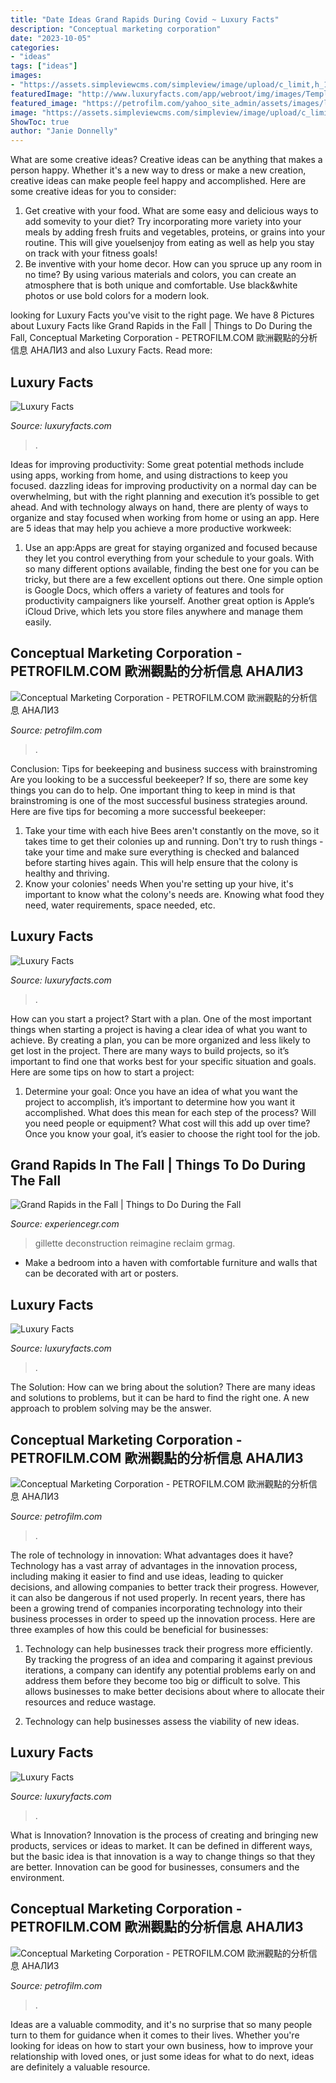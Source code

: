 ```yaml
---
title: "Date Ideas Grand Rapids During Covid ~ Luxury Facts"
description: "Conceptual marketing corporation"
date: "2023-10-05"
categories:
- "ideas"
tags: ["ideas"]
images:
- "https://assets.simpleviewcms.com/simpleview/image/upload/c_limit,h_1200,q_75,w_1200/v1/clients/grandrapids/042_3_8835_jpeg_e613df65-21e6-48a9-ac79-2bede578fd66.jpg"
featuredImage: "http://www.luxuryfacts.com/app/webroot/img/images/Temple-St-Clair-garnet-ring.jpg"
featured_image: "https://petrofilm.com/yahoo_site_admin/assets/images/lajes_field_2.104144325_std.jpg"
image: "https://assets.simpleviewcms.com/simpleview/image/upload/c_limit,h_1200,q_75,w_1200/v1/clients/grandrapids/042_3_8835_jpeg_e613df65-21e6-48a9-ac79-2bede578fd66.jpg"
ShowToc: true
author: "Janie Donnelly"
---
```



What are some creative ideas?
Creative ideas can be anything that makes a person happy. Whether it's a new way to dress or make a new creation, creative ideas can make people feel happy and accomplished. Here are some creative ideas for you to consider: 
1. Get creative with your food. What are some easy and delicious ways to add somevity to your diet? Try incorporating more variety into your meals by adding fresh fruits and vegetables, proteins, or grains into your routine. This will give youelsenjoy from eating as well as help you stay on track with your fitness goals! 
2. Be inventive with your home decor. How can you spruce up any room in no time? By using various materials and colors, you can create an atmosphere that is both unique and comfortable. Use black&white photos or use bold colors for a modern look.

	

		
looking for Luxury Facts you've visit to the right page. We have 8 Pictures about Luxury Facts like Grand Rapids in the Fall | Things to Do During the Fall, Conceptual Marketing Corporation - PETROFILM.COM ﻿歐洲觀點的分析信息 АНАЛИЗ and also Luxury Facts. Read more:
		
    
## Luxury Facts

<img loading=lazy src="http://www.luxuryfacts.com/app/webroot/img/images/Temple-St-Clair-garnet-ring.jpg" onerror="this.onerror=null;this.src='https://tse3.mm.bing.net/th?id=OIP.cN-QsVjTKBe2NU3ai4IZ4QHaHr&amp;pid=15.1';" alt="Luxury Facts">

_Source: luxuryfacts.com_

>. 

	

Ideas for improving productivity: Some great potential methods include using apps, working from home, and using distractions to keep you focused.
dazzling ideas for improving productivity on a normal day can be overwhelming, but with the right planning and execution it’s possible to get ahead. And with technology always on hand, there are plenty of ways to organize and stay focused when working from home or using an app. Here are 5 ideas that may help you achieve a more productive workweek:
1. Use an app:Apps are great for staying organized and focused because they let you control everything from your schedule to your goals. With so many different options available, finding the best one for you can be tricky, but there are a few excellent options out there. One simple option is Google Docs, which offers a variety of features and tools for productivity campaigners like yourself. Another great option is Apple’s iCloud Drive, which lets you store files anywhere and manage them easily.

    
## Conceptual Marketing Corporation - PETROFILM.COM ﻿歐洲觀點的分析信息 АНАЛИЗ

<img loading=lazy src="https://petrofilm.com/yahoo_site_admin/assets/images/fb2a060asmall_001_norway_51st_state_of_usa.5813612_std.jpg" onerror="this.onerror=null;this.src='https://tse1.mm.bing.net/th?id=OIP.aTBggmPKAJzQOv7vbQNc6wAAAA&amp;pid=15.1';" alt="Conceptual Marketing Corporation - PETROFILM.COM ﻿歐洲觀點的分析信息 АНАЛИЗ">

_Source: petrofilm.com_

>. 

	

Conclusion: Tips for beekeeping and business success with brainstroming
Are you looking to be a successful beekeeper? If so, there are some key things you can do to help. One important thing to keep in mind is that brainstroming is one of the most successful business strategies around. Here are five tips for becoming a more successful beekeeper:

1. Take your time with each hive
Bees aren't constantly on the move, so it takes time to get their colonies up and running. Don't try to rush things - take your time and make sure everything is checked and balanced before starting hives again. This will help ensure that the colony is healthy and thriving.
2. Know your colonies' needs
When you're setting up your hive, it's important to know what the colony's needs are. Knowing what food they need, water requirements, space needed, etc.

    
## Luxury Facts

<img loading=lazy src="http://www.luxuryfacts.com/app/webroot/img/images/Alan-Ardiff-OUt-of-this-World.jpg" onerror="this.onerror=null;this.src='https://tse4.mm.bing.net/th?id=OIP.6aAdiMhZ-i4MDGIclhCLXAHaLH&amp;pid=15.1';" alt="Luxury Facts">

_Source: luxuryfacts.com_

>. 

	

How can you start a project?
Start with a plan. One of the most important things when starting a project is having a clear idea of what you want to achieve. By creating a plan, you can be more organized and less likely to get lost in the project. There are many ways to build projects, so it’s important to find one that works best for your specific situation and goals. Here are some tips on how to start a project: 
1. Determine your goal: Once you have an idea of what you want the project to accomplish, it’s important to determine how you want it accomplished. What does this mean for each step of the process? Will you need people or equipment? What cost will this add up over time? Once you know your goal, it’s easier to choose the right tool for the job.


    
## Grand Rapids In The Fall | Things To Do During The Fall

<img loading=lazy src="https://assets.simpleviewcms.com/simpleview/image/upload/c_limit,h_1200,q_75,w_1200/v1/clients/grandrapids/042_3_8835_jpeg_e613df65-21e6-48a9-ac79-2bede578fd66.jpg" onerror="this.onerror=null;this.src='https://tse2.mm.bing.net/th?id=OIP.MfWd50RsP8q7bxD6Ow4WKwHaE8&amp;pid=15.1';" alt="Grand Rapids in the Fall | Things to Do During the Fall">

_Source: experiencegr.com_

>gillette deconstruction reimagine reclaim grmag. 

	

- Make a bedroom into a haven with comfortable furniture and walls that can be decorated with art or posters.

    
## Luxury Facts

<img loading=lazy src="http://www.luxuryfacts.com/app/webroot/files/image/Klaus-Dupont-available-at-M.jpg" onerror="this.onerror=null;this.src='https://tse1.mm.bing.net/th?id=OIP.7ML4Z7bvPR9--E1es5AjyQHaLH&amp;pid=15.1';" alt="Luxury Facts">

_Source: luxuryfacts.com_

>. 

	

The Solution: How can we bring about the solution?
There are many ideas and solutions to problems, but it can be hard to find the right one. A new approach to problem solving may be the answer.

    
## Conceptual Marketing Corporation - PETROFILM.COM ﻿歐洲觀點的分析信息 АНАЛИЗ

<img loading=lazy src="https://petrofilm.com/yahoo_site_admin/assets/images/lajes_field_2.104144325_std.jpg" onerror="this.onerror=null;this.src='https://tse4.mm.bing.net/th?id=OIP.jZ-KRC_2yYGVTiZsJUaaoAHaDB&amp;pid=15.1';" alt="Conceptual Marketing Corporation - PETROFILM.COM ﻿歐洲觀點的分析信息 АНАЛИЗ">

_Source: petrofilm.com_

>. 

	

The role of technology in innovation: What advantages does it have?
Technology has a vast array of advantages in the innovation process, including making it easier to find and use ideas, leading to quicker decisions, and allowing companies to better track their progress. However, it can also be dangerous if not used properly. In recent years, there has been a growing trend of companies incorporating technology into their business processes in order to speed up the innovation process. Here are three examples of how this could be beneficial for businesses: 
1) Technology can help businesses track their progress more efficiently. By tracking the progress of an idea and comparing it against previous iterations, a company can identify any potential problems early on and address them before they become too big or difficult to solve. This allows businesses to make better decisions about where to allocate their resources and reduce wastage. 

2) Technology can help businesses assess the viability of new ideas.

    
## Luxury Facts

<img loading=lazy src="http://www.luxuryfacts.com/app/webroot/img/images/Aman-i-Khas-India-Guava-Farm-Breakfast.jpg" onerror="this.onerror=null;this.src='https://tse3.mm.bing.net/th?id=OIP.o0snFqLl16Om4XiClvSC9wHaLH&amp;pid=15.1';" alt="Luxury Facts">

_Source: luxuryfacts.com_

>. 

	

What is Innovation?
Innovation is the process of creating and bringing new products, services or ideas to market. It can be defined in different ways, but the basic idea is that innovation is a way to change things so that they are better. Innovation can be good for businesses, consumers and the environment.

    
## Conceptual Marketing Corporation - PETROFILM.COM ﻿歐洲觀點的分析信息 АНАЛИЗ

<img loading=lazy src="https://petrofilm.com/yahoo_site_admin/assets/images/_KIRTLAND_NEW.100120001_std.jpg" onerror="this.onerror=null;this.src='https://tse2.mm.bing.net/th?id=OIP.wf4Hzb4FVpX_msuyEEQZ9gHaFX&amp;pid=15.1';" alt="Conceptual Marketing Corporation - PETROFILM.COM ﻿歐洲觀點的分析信息 АНАЛИЗ">

_Source: petrofilm.com_

>. 

	

Ideas are a valuable commodity, and it's no surprise that so many people turn to them for guidance when it comes to their lives. Whether you're looking for ideas on how to start your own business, how to improve your relationship with loved ones, or just some ideas for what to do next, ideas are definitely a valuable resource.

